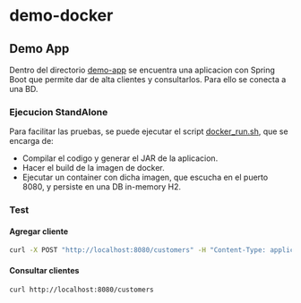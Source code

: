 # demo-docker

## Demo App

Dentro del directorio [demo-app](https://github.com/maximilianosegade/demo-docker/tree/master/demo-app) se encuentra una aplicacion con Spring Boot que permite dar de alta clientes y consultarlos. Para ello se conecta a una BD.

### Ejecucion StandAlone

Para facilitar las pruebas, se puede ejecutar el script [docker_run.sh](https://github.com/maximilianosegade/demo-docker/blob/master/demo-app/docker_run.sh), que se encarga de:
* Compilar el codigo y generar el JAR de la aplicacion.
* Hacer el build de la imagen de docker.
* Ejecutar un container con dicha imagen, que escucha en el puerto 8080, y persiste en una DB in-memory H2.

### Test

#### Agregar cliente
```bash
curl -X POST "http://localhost:8080/customers" -H "Content-Type: application/json" -d '{"firstName": "Lionel", "lastName": "Messi"}'
```
#### Consultar clientes
```bash
curl http://localhost:8080/customers
```
